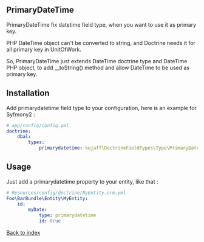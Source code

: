 PrimaryDateTime
---------------

PrimaryDateTime fix datetime field type, when you want to use it as primary key.

PHP DateTime object can't be converted to string, and Doctrine needs it for all primary key in UnitOfWork.

So, PrimaryDateTime just extends DateTime doctrine type and DateTime PHP object, to add __toString() method and allow DateTime to be used as primary key.

Installation
------------

Add primarydatetime field type to your configuration, here is an example for Syfmony2 :

```yml
# app/config/config.yml
doctrine:
    dbal:
        types:
            primarydatetime: kujaff\DoctrineFieldTypes\Type\PrimaryDateTime
```

Usage
-----

Just add a primarydatetime property to your entity, like that :
```yml
# Resources/config/doctrine/MyEntity.orm.yml
Foo\BarBundle\Entity\MyEntity:
    id:
        myDate:
            type: primarydatetime
            id: true
```

[Back to index](../README.md)